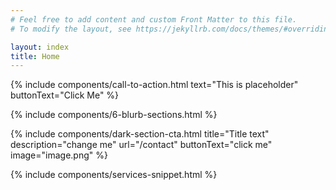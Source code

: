 ```yaml
---
# Feel free to add content and custom Front Matter to this file.
# To modify the layout, see https://jekyllrb.com/docs/themes/#overriding-theme-defaults

layout: index
title: Home
---
```

<!--- This line is for the call to action section with a button edit the text between the quotes --->
{% include components/call-to-action.html text="This is placeholder" buttonText="Click Me" %}

<!--- The data for blurbs can be edited in src/_data/blurbs.yml --->
{% include components/6-blurb-sections.html %}


{% include components/dark-section-cta.html title="Title text" description="change me" url="/contact" buttonText="click me" image="image.png"  %}

{% include components/services-snippet.html %}
